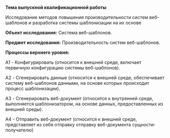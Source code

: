 **Тема выпускной квалификационной работы**

Исследование методов повышения производительности систем
веб-шаблонов и разработка системы шаблонизации на их основе

**Объект исследования:**
Система веб-шаблонов.

**Предмет исследования:**
Производительность систем веб-шаблонов.

**Процессы верхнего уровня:**

A1 - Конфигурировать (относится к внешней среде, включает первичную
конфигурацию системы веб-шаблонов).

A2 - Сгенерировать данные (относится к внешней среде, обеспечивает систему
веб-шаблонов данными, на основе которых происходит процесс шаблонизации).

A3 - Сгенерировать веб-документ (относится к внутренней среде, выполняется
шаблонизатором, на основе данных, предоставленных из внешней среды).

А4 - Отправить веб-документ (относится к внешней среде, представляет из себя
отправку отправку веб-документа сущности-получателю)

